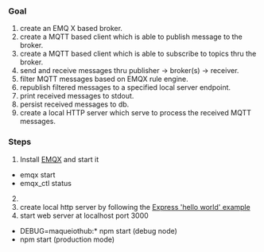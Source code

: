 ### Goal
1. create an EMQ X based broker.
2. create a MQTT based client which is able to publish message to the broker.
3. create a MQTT based client which is able to subscribe to topics thru the broker.
4. send and receive messages thru publisher -> broker(s) -> receiver.
5. filter MQTT messages based on EMQX rule engine.
6. republish filtered messages to a specified local server endpoint.
7. print received messages to stdout.
8. persist received messages to db.
9. create a local HTTP server which serve to process the received MQTT messages.

### Steps
1. Install [EMQX](https://docs.emqx.io/docs/broker/v3/cn/install.html#macos) and start it
* emqx start
* emqx_ctl status
2. 
2. create local http server by following the [Express 'hello world' example](https://expressjs.com/en/starter/hello-world.html)
2. start web server at localhost port 3000
- DEBUG=maqueiothub:* npm start (debug node)
- npm start (production mode)
